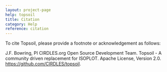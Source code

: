 ```yaml
---
layout: project-page
help: topsoil
title: Citation
category: Help
reference: citation
---
```


To cite Topsoil, please provide a footnote or acknowledgement as follows:

J.F. Bowring, PI CIRDLES.org Open Source Development Team. Topsoil - A community driven replacement for ISOPLOT. Apache License, Version 2.0. https://github.com/CIRDLES/topsoil.
